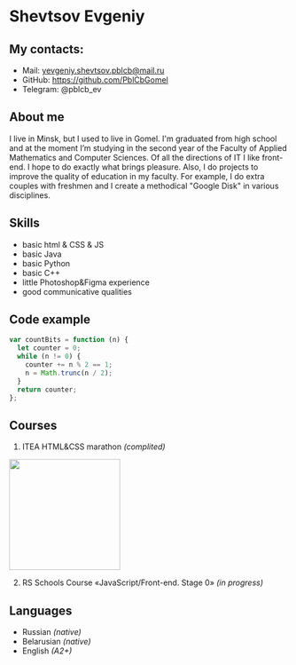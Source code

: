 # Shevtsov Evgeniy

## My contacts:

- Mail: yevgeniy.shevtsov.pblcb@mail.ru
- GitHub: https://github.com/PblCbGomel
- Telegram: @pblcb_ev

## About me

I live in Minsk, but I used to live in Gomel. I'm graduated from high school and at the moment I’m studying in the second year of the Faculty of Applied Mathematics and Computer Sciences.
Of all the directions of IT I like front-end. I hope to do exactly what brings pleasure. Also, I do projects to improve the quality of education in my faculty. For example, I do extra couples with freshmen and I create a methodical "Google Disk" in various disciplines.

## Skills

- basic html & CSS & JS
- basic Java
- basic Python
- basic C++
- little Photoshop&Figma experience
- good communicative qualities

## Code example

```javascript
var countBits = function (n) {
  let counter = 0;
  while (n != 0) {
    counter += n % 2 == 1;
    n = Math.trunc(n / 2);
  }
  return counter;
};
```

## Courses

1. ITEA HTML&CSS marathon _(complited)_

<img src="https://user-images.githubusercontent.com/78952074/143017264-7d5da525-97e9-4994-bd8e-6290019b55b9.png" width=200>

2. RS Schools Course «JavaScript/Front-end. Stage 0» _(in progress)_

## Languages

- Russian _(native)_
- Belarusian _(native)_
- English _(A2+)_
